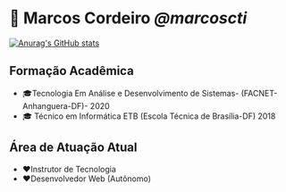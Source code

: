# :boy: Marcos Cordeiro _@marcoscti_
[![Anurag's GitHub stats](https://github-readme-stats.vercel.app/api?username=marcoscti)](https://github.com/anuraghazra/github-readme-stats)
## Formação Acadêmica
* :mortar_board:Tecnologia Em Análise e Desenvolvimento de Sistemas- (FACNET- Anhanguera-DF)- 2020
* :mortar_board: Técnico em Informática ETB (Escola Técnica de Brasília-DF) 2018
## Área de Atuação Atual
* :heart:Instrutor de Tecnologia
* :heart:Desenvolvedor Web (Autônomo)
